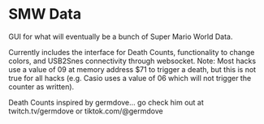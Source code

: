 # SMW Data

GUI for what will eventually be a bunch of Super Mario World Data.

Currently includes the interface for Death Counts, functionality to change colors, and USB2Snes connectivity through websocket.
Note: Most hacks use a value of 09 at memory address $71 to trigger a death, but this is not true for all hacks (e.g. Casio uses a value of 06 which will not trigger the counter as written). 

Death Counts inspired by germdove... go check him out at twitch.tv/germdove or tiktok.com/@germdove
